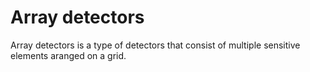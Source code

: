 # Array detectors

Array detectors is a type of detectors that consist of multiple sensitive elements aranged on a grid. 

